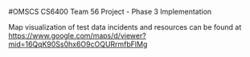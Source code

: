 #OMSCS CS6400 Team 56 Project - Phase 3 Implementation

Map visualization of test data incidents and resources can be found at https://www.google.com/maps/d/viewer?mid=16QqK90Ss0hx6O9cOQURrmfbFlMg 

